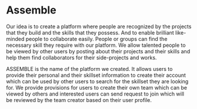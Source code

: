 # Assemble 
Our idea is to create a platform where people are recognized by the projects 
that they build and the skills that they possess. And to enable brilliant like-minded 
people to collaborate easily. People or groups can find the necessary skill they 
require with our platform. We allow talented people to be viewed by other users 
by posting about their projects and their skills and help them find collaborators 
for their side-projects and works.

ASSEMBLE is the name of the platform we created. It allows users to 
provide their personal and their skillset information to create their account 
which can be used by other users to search for the skillset they are looking 
for. We provide provisions for users to create their own team which can be 
viewed by others and interested users can send request to join which will be 
reviewed by the team creator based on their user profile.

